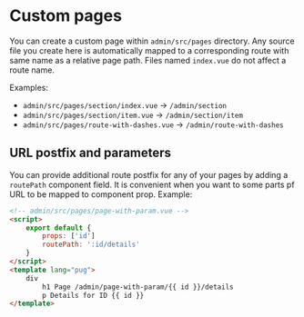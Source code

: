 # Custom pages

You can create a custom page within `admin/src/pages` directory. Any source file you create here is automatically mapped to a corresponding route with same name as a relative page path. Files named `index.vue` do not affect a route name.

Examples:
* `admin/src/pages/section/index.vue` -> `/admin/section`
* `admin/src/pages/section/item.vue` -> `/admin/section/item`
* `admin/src/pages/route-with-dashes.vue` -> `/admin/route-with-dashes`

## URL postfix and parameters

You can provide additional route postfix for any of your pages by adding a `routePath` component field. It is convenient when you want to some parts pf URL to be mapped to component prop. Example:

```html
<!-- admin/src/pages/page-with-param.vue -->
<script>
    export default {
        props: ['id']
        routePath: ':id/details'
    }
</script>
<template lang="pug">
    div
        h1 Page /admin/page-with-param/{{ id }}/details
        p Details for ID {{ id }}
</template>
```